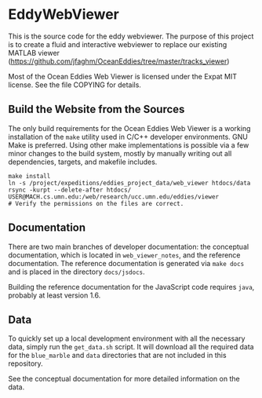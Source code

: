 EddyWebViewer
=============

This is the source code for the eddy webviewer.  The purpose of this
project is to create a fluid and interactive webviewer to replace our
existing MATLAB viewer
(https://github.com/jfaghm/OceanEddies/tree/master/tracks_viewer)

Most of the Ocean Eddies Web Viewer is licensed under the Expat MIT
license.  See the file COPYING for details.

Build the Website from the Sources
----------------------------------

The only build requirements for the Ocean Eddies Web Viewer is a
working installation of the `make` utility used in C/C++ developer
environments.  GNU Make is preferred.  Using other make
implementations is possible via a few minor changes to the build
system, mostly by manually writing out all dependencies, targets, and
makefile includes.

~~~
make install
ln -s /project/expeditions/eddies_project_data/web_viewer htdocs/data
rsync -kurpt --delete-after htdocs/ USER@MACH.cs.umn.edu:/web/research/ucc.umn.edu/eddies/viewer
# Verify the permissions on the files are correct.
~~~

Documentation
-------------

There are two main branches of developer documentation: the conceptual
documentation, which is located in `web_viewer_notes`, and the
reference documentation.  The reference documentation is generated via
`make docs` and is placed in the directory `docs/jsdocs`.

Building the reference documentation for the JavaScript code requires
`java`, probably at least version 1.6.

Data
----

To quickly set up a local development environment with all the
necessary data, simply run the `get_data.sh` script.  It will download
all the required data for the `blue_marble` and `data` directories
that are not included in this repository.

See the conceptual documentation for more detailed information on the
data.
